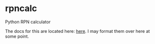# rpncalc
Python RPN calculator

The docs for this are located here: [here](http://danomagnum.com/wiki/rpncalc).  I may format them over here at some point.
